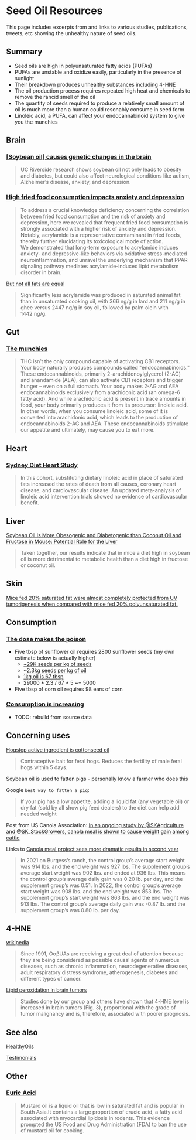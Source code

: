 # Seed Oil Resources

This page includes excerpts from and links to various studies, publications, tweets, etc showing the unhealthy nature of seed oils.

## Summary

- Seed oils are high in polyunsaturated fatty acids (PUFAs)
- PUFAs are unstable and oxidize easily, particularly in the presence of sunlight
- Their breakdown produces unhealthy substances including 4-HNE
- The oil production process requires repeated high heat and chemicals to remove the rancid smell of the oil
- The quantity of seeds required to produce a relatively small amount of oil is much more than a human could resonably consume in seed form
- Linoleic acid, a PUFA, can affect your endocannabinoid system to give you the munchies

## Brain

### [[Soybean oil] causes genetic changes in the brain](https://www.universityofcalifornia.edu/news/americas-most-widely-consumed-cooking-oil-causes-genetic-changes-brain)

> UC Riverside research shows soybean oil not only leads to obesity and diabetes, but could also affect neurological conditions like autism, Alzheimer’s disease, anxiety, and depression.

### [High fried food consumption impacts anxiety and depression](https://www.pnas.org/doi/10.1073/pnas.2221097120)

> To address a crucial knowledge deficiency concerning the correlation between fried food consumption and the risk of anxiety and depression, here we revealed that frequent fried food consumption is strongly associated with a higher risk of anxiety and depression. Notably, acrylamide is a representative contaminant in fried foods, thereby further elucidating its toxicological mode of action. We demonstrated that long-term exposure to acrylamide induces anxiety- and depressive-like behaviors via oxidative stress-mediated neuroinflammation, and unravel the underlying mechanism that PPAR signaling pathway mediates acrylamide-induced lipid metabolism disorder in brain.

[But not all fats are equal](https://www.sciencedirect.com/science/article/abs/pii/S0308814616308652)

> Significantly less acrylamide was produced in saturated animal fat than in unsaturated cooking oil, with 366 ng/g in lard and 211 ng/g in ghee versus 2447 ng/g in soy oil, followed by palm olein with 1442 ng/g.

## Gut

### [The munchies](https://www.zeroacre.com/blog/seed-oils-cause-the-munchies)

> THC isn’t the only compound capable of activating CB1 receptors. Your body naturally produces compounds called "endocannabinoids."
> These endocannabinoids, primarily 2-arachidonoylglycerol (2-AG) and anandamide (AEA), can also activate CB1 receptors and trigger hunger – even on a full stomach.
> Your body makes 2-AG and AEA endocannabinoids exclusively from arachidonic acid (an omega-6 fatty acid). And while arachidonic acid is present in trace amounts in food, your body primarily produces it from its precursor: linoleic acid. In other words, when you consume linoleic acid, some of it is converted into arachidonic acid, which leads to the production of endocannabinoids 2-AG and AEA. These endocannabinoids stimulate our appetite and ultimately, may cause you to eat more.

## Heart

### [Sydney Diet Heart Study](https://www.bmj.com/content/346/bmj.e8707)

> In this cohort, substituting dietary linoleic acid in place of saturated fats increased the rates of death from all causes, coronary heart disease, and cardiovascular disease. An updated meta-analysis of linoleic acid intervention trials showed no evidence of cardiovascular benefit.

## Liver

[Soybean Oil Is More Obesogenic and Diabetogenic than Coconut Oil and Fructose in Mouse: Potential Role for the Liver](https://journals.plos.org/plosone/article?id=10.1371/journal.pone.0132672)

> Taken together, our results indicate that in mice a diet high in soybean oil is more detrimental to metabolic health than a diet high in fructose or coconut oil.

## Skin

[Mice fed 20% saturated fat were almost completely protected from UV tumorigenesis when compared with mice fed 20% polyunsaturated fat.](https://onlinelibrary.wiley.com/doi/abs/10.1111/j.1751-1097.1988.tb02882.x)

## Consumption

### [The dose makes the poison](https://twitter.com/SeedOilDsrspctr/status/1673319439968739328)

- Five tbsp of sunflower oil requires 2800 sunflower seeds (my own estimate below is actually higher)
  - [~29K seeds per kg of seeds](https://www.cotswoldseeds.com/species/62/sunflower)
  - [~2.3kg seeds per kg of oil](http://www.doingoilmachine.com/FAQ/how_many_sunflowers_make_a_kg_of_oil_938.html)
  - [1kg oil is 67 tbsp](https://www.inchcalculator.com/convert/kilogram-to-tablespoon/)
  - 29000 \* 2.3 / 67 \* 5 ~= 5000
- Five tbsp of corn oil requires 98 ears of corn

### [Consumption is increasing](https://twitter.com/SeedOilDsrspctr/status/1672235847146504192?s=20)

- TODO: rebuild from source data

## Concerning uses

[Hogstop active ingredient is cottonseed oil](https://hiprofeeds.com/wp-content/uploads/2019/04/13417225.pdf)

> Contraceptive bait for feral hogs. Reduces the fertility of male feral hogs within 5 days.

Soybean oil is used to fatten pigs - personally know a farmer who does this

Google `best way to fatten a pig`:

> If your pig has a low appetite, adding a liquid fat (any vegetable oil) or dry fat (sold by all show pig feed dealers) to the diet can help add needed weight

Post from US Canola Association: [In an ongoing study by @SKAgriculture and @SK_StockGrowers, canola meal is shown to cause weight gain among cattle](https://x.com/uscanola/status/1724185807466930547)

Links to [Canola meal project sees more dramatic results in second year](https://www.canadiancattlemen.ca/livestock/canola-meal-project-sees-more-dramatic-results-in-second-year/)

> In 2021 on Burgess’s ranch, the control group’s average start weight was 914 lbs. and the end weight was 927 lbs. The supplement group’s average start weight was 902 lbs. and ended at 936 lbs. This means the control group’s average daily gain was 0.20 lb. per day, and the supplement group’s was 0.51. In 2022, the control group’s average start weight was 908 lbs. and the end weight was 853 lbs. The supplement group’s start weight was 863 lbs. and the end weight was 913 lbs. The control group’s average daily gain was -0.87 lb. and the supplement group’s was 0.80 lb. per day.

## 4-HNE

[wikipedia](https://en.wikipedia.org/wiki/4-Hydroxynonenal)

> Since 1991, OαβUAs are receiving a great deal of attention because they are being considered as possible causal agents of numerous diseases, such as chronic inflammation, neurodegenerative diseases, adult respiratory distress syndrome, atherogenesis, diabetes and different types of cancer.

[Lipid peroxidation in brain tumors](https://www.sciencedirect.com/science/article/abs/pii/S0197018621001649?via%3Dihub)

> Studies done by our group and others have shown that 4-HNE level is increased in brain tumors (Fig. 3), proportional with the grade of tumor malignancy and is, therefore, associated with poorer prognosis.

## See also

[HealthyOils](HealthyOils.md)

[Testimonials](Testimonials.md)

## Other

### [Euric Acid](https://pubmed.ncbi.nlm.nih.gov/34924350/#:~:text=Mustard%20oil%20is%20a%20liquid,of%20mustard%20oil%20for%20cooking)

> Mustard oil is a liquid oil that is low in saturated fat and is popular in South Asia.It contains a large proportion of erucic acid, a fatty acid associated with myocardial lipidosis in rodents. This evidence prompted the US Food and Drug Administration (FDA) to ban the use of mustard oil for cooking.
